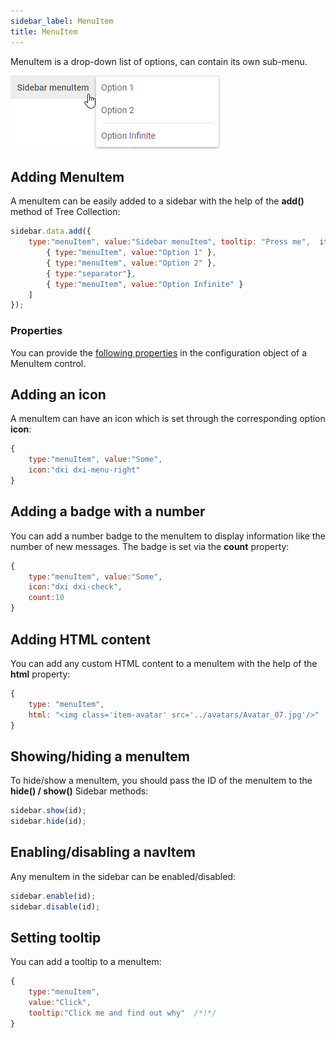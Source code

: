 ```yaml
---
sidebar_label: MenuItem
title: MenuItem
---          
```


MenuItem is a drop-down list of options, can contain its own sub-menu. 

![](../assets/sidebar/menuitem.png)

## Adding MenuItem

A menuItem can be easily added to a sidebar with the help of the **add()** method of Tree Collection:

~~~js
sidebar.data.add({
    type:"menuItem", value:"Sidebar menuItem", tooltip: "Press me",  items:[
        { type:"menuItem", value:"Option 1" },
        { type:"menuItem", value:"Option 2" },
        { type:"separator"},
        { type:"menuItem", value:"Option Infinite" }
    ]
});
~~~

### Properties

You can provide the [following properties](sidebar/api/api_menuitem_properties.md) in the configuration object of a MenuItem control.

## Adding an icon

A menuItem can have an icon which is set through the corresponding option **icon**:

~~~js
{
    type:"menuItem", value:"Some",
    icon:"dxi dxi-menu-right"
}
~~~

## Adding a badge with a number

You can add a number badge to the menuItem to display information like the number of new messages. The badge is set via the **count** property:

~~~js
{
    type:"menuItem", value:"Some",
    icon:"dxi dxi-check",
    count:10
}
~~~

## Adding HTML content

You can add any custom HTML content to a menuItem with the help of the **html** property:

~~~js
{
    type: "menuItem",
    html: "<img class='item-avatar' src='../avatars/Avatar_07.jpg'/>"
}
~~~

## Showing/hiding a menuItem

To hide/show a menuItem, you should pass the ID of the menuItem to the **hide() / show()** Sidebar methods:

~~~js
sidebar.show(id);
sidebar.hide(id);
~~~

## Enabling/disabling a navItem 

Any menuItem in the sidebar can be enabled/disabled:

~~~js
sidebar.enable(id);
sidebar.disable(id);
~~~

## Setting tooltip

You can add a tooltip to a menuItem:

~~~js
{
    type:"menuItem", 
    value:"Click", 
    tooltip:"Click me and find out why"  /*!*/
}
~~~

